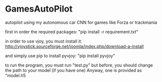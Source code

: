 # GamesAutoPilot
autopilot using my autonomous car CNN for games like Forza or trackmania

first in order the required packages: "pip install -r requirement.txt"

in order to use vjoy, you must install it:
http://vjoystick.sourceforge.net/joomla/index.php/download-a-install

and simply use pip to install pyvjoy:
"pip install pyvjoy"

to run the program, you must run "test.py" but before, you should change the path to your model (if you have one)
Anyway, one is provided as "model.h5